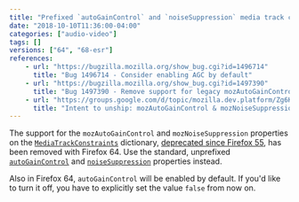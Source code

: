 ```yaml
---
title: "Prefixed `autoGainControl` and `noiseSuppression` media track constraints have been removed"
date: "2018-10-10T11:36:00-04:00"
categories: ["audio-video"]
tags: []
versions: ["64", "68-esr"]
references:
    - url: "https://bugzilla.mozilla.org/show_bug.cgi?id=1496714"
      title: "Bug 1496714 - Consider enabling AGC by default"
    - url: "https://bugzilla.mozilla.org/show_bug.cgi?id=1497390"
      title: "Bug 1497390 - Remove support for legacy mozAutoGainControl and mozNoiseSuppression constraints."
    - url: "https://groups.google.com/d/topic/mozilla.dev.platform/Zg6KTgGPp1I/discussion"
      title: "Intent to unship: mozAutoGainControl & mozNoiseSuppression constraints (and AGC=on by default)"
---
```

The support for the `mozAutoGainControl` and `mozNoiseSuppression` properties on the [`MediaTrackConstraints`](https://developer.mozilla.org/docs/Web/API/MediaTrackConstraints) dictionary, [deprecated since Firefox 55](https://www.fxsitecompat.dev/en-CA/docs/2017/autogaincontrol-and-noisesuppression-media-track-constraints-have-been-unprefixed/), has been removed with Firefox 64. Use the standard, unprefixed [`autoGainControl`](https://developer.mozilla.org/docs/Web/API/MediaTrackConstraints/autoGainControl) and [`noiseSuppression`](https://developer.mozilla.org/docs/Web/API/MediaTrackConstraints/noiseSuppression) properties instead.

Also in Firefox 64, `autoGainControl` will be enabled by default. If you'd like to turn it off, you have to explicitly set the value `false` from now on.
